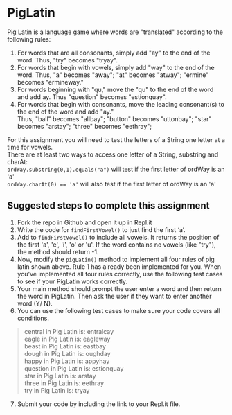 # PigLatin

Pig Latin is a language game where words are "translated" according to the following rules:  

1.  For words that are all consonants, simply add "ay" to the end of the word. Thus, "try" becomes "tryay".  
2.  For words that begin with vowels, simply add "way" to the end of the word. Thus, "a" becomes "away"; "at" becomes "atway"; "ermine" becomes "ermineway."  
3.  For words beginning with "qu," move the "qu" to the end of the word and add ay. Thus "question" becomes "estionquay".  
4.  For words that begin with consonants, move the leading consonant(s) to the end of the word and add "ay."   
    Thus, "ball" becomes "allbay"; "button" becomes "uttonbay"; "star" becomes "arstay"; "three" becomes "eethray";  
    
For this assignment you will need to test the letters of a String one letter at a time for vowels.  
There are at least two ways to access one letter of a String, substring and charAt:  
  `ordWay.substring(0,1).equals("a")` will test if the first letter of ordWay is an 'a'  
  `ordWay.charAt(0) == 'a'` will also test if the first letter of ordWay is an 'a'  
  
  
## Suggested steps to complete this assignment  

1.  Fork the repo in Github and open it up in Repl.it  
2.  Write the code for `findFirstVowel()` to just find the first ‘a’.   
3.  Add to `findFirstVowel()` to include all vowels.  It returns the position of the first 'a', 'e', 'i', 'o' or 'u'. If the word contains no vowels (like "try"), the method should return -1.  
4.  Now, modify the `pigLatin()` method to implement all four rules of pig latin shown above. Rule 1 has already been implemented for you. When you've implemented all four rules correctly, use the following test cases to see if your PigLatin works correctly.   
5.  Your main method should prompt the user enter a word and then return the word in PigLatin.  Then ask the user if they want to enter another word (Y/ N).   
6.  You can use the following test cases to make sure your code covers all conditions.  

>central in Pig Latin is: entralcay  
>eagle in Pig Latin is: eagleway  
>beast in Pig Latin is: eastbay  
>dough in Pig Latin is: oughday  
>happy in Pig Latin is: appyhay  
>question in Pig Latin is: estionquay  
>star in Pig Latin is: arstay  
>three in Pig Latin is: eethray  
>try in Pig Latin is: tryay  

7.  Submit your code by including the link to your Repl.it file.  
